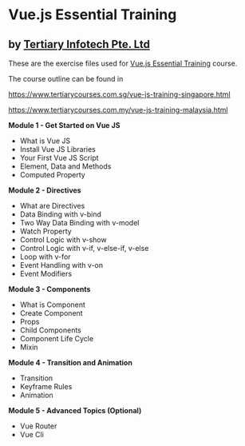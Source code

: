 # Vue.js Essential Training
## by [Tertiary Infotech Pte. Ltd](https://www.tertiarycourses.com.sg/)

These are the exercise files used for [Vue.js Essential Training](https://www.tertiarycourses.com.sg/vue-js-training-singapore.html) course. 

The course outline can be found in 

https://www.tertiarycourses.com.sg/vue-js-training-singapore.html

https://www.tertiarycourses.com.my/vue-js-training-malaysia.html

<p><strong>Module 1 - Get Started on Vue JS</strong></p>
<ul>
<li>What is Vue JS</li>
<li>Install Vue JS Libraries</li>
<li>Your First Vue JS Script</li>
<li>Element, Data and Methods</li>
<li>Computed Property</li>
</ul>
<p><strong>Module 2 - Directives</strong></p>
<ul>
<li>What are Directives</li>
<li>Data Binding with v-bind</li>
<li>Two Way Data Binding with v-model</li>
<li>Watch Property</li>
<li>Control Logic with v-show</li>
<li>Control Logic with v-if, v-else-if, v-else</li>
<li>Loop with v-for</li>
<li>Event Handling with v-on</li>
<li>Event Modifiers</li>
</ul>
<p><strong>Module 3 - Components</strong></p>
<ul>
<li>What is Component</li>
<li>Create Component</li>
<li>Props</li>
<li>Child Components</li>
<li>Component Life Cycle</li>
<li>Mixin</li>
</ul>
<p><strong>Module 4 - Transition and Animation</strong></p>
<ul>
<li>Transition</li>
<li>Keyframe Rules</li>
<li>Animation</li>
</ul>
<p><strong>Module 5 - Advanced Topics (Optional)</strong></p>
<ul>
<li>Vue Router</li>
<li>Vue Cli</li>
</ul>



